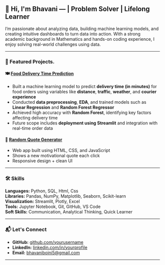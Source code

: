 ## 👋 Hi, I'm Bhavani —  | Problem Solver | Lifelong Learner

I’m passionate about analyzing data, building machine learning models, and creating intuitive dashboards to turn data into action. With a strong academic background in Mathematics and hands-on coding experience, I enjoy solving real-world challenges using data.

---

### 📂 Featured Projects.


#### 🍽️ [Food Delivery Time Prediction](https://github.com/bhavaniboini/B44_DA_048_Food_Delivery_TimePrediction)

* Built a machine learning model to predict **delivery time (in minutes)** for food orders using variables like **distance**, **traffic**, **weather**, and **courier experience**
* Conducted **data preprocessing**, **EDA**, and trained models such as **Linear Regression** and **Random Forest Regressor**
* Achieved high accuracy with **Random Forest**, identifying key factors affecting delivery time
* Future scope includes **deployment using Streamlit** and integration with real-time order data



#### 💬 [Random Quote Generator](https://github.com/bhavaniboini/CRT-Internship-Random-quote-generator)
- Web app built using HTML, CSS, and JavaScript  
- Shows a new motivational quote each click  
- Responsive design + clean UI








---

### 🛠️ Skills

**Languages:** Python, SQL,  Html, Css  
**Libraries:** Pandas, NumPy, Matplotlib, Seaborn, Scikit-learn  
**Visualization:** Streamlit, Plotly, Excel  
**Tools:** Jupyter Notebook, Git, GitHub, VS Code  
**Soft Skills:** Communication, Analytical Thinking, Quick Learner

---

### 📬 Let's Connect

- **GitHub:** [github.com/yourusername](https://github.com/bhavaniboini)  
- **LinkedIn:** [linkedin.com/in/yourprofile](https://linkedin.com/in/bhavani-boini)  
- **Email:** bhavaniboini5@gmail.com

---
